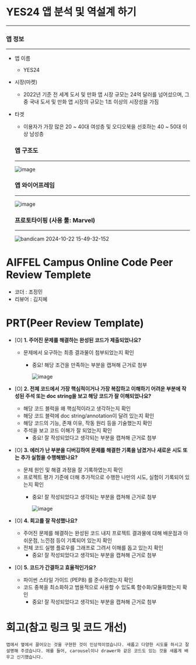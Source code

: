 # YES24 앱 분석 및 역설계 하기
---
### 앱 정보
---
* 앱 이름
    * YES24
* 시장(마켓)
    * 2022년 기준 전 세계 도서 및 만화 앱 시장 규모는 24억 달러를 넘어섰으며, 그 중 국내 도서 및 만화 앱 시장의 규모는 1조 이상의 시장성을 가짐
* 타겟
    * 이용자가 가장 많은 20 ~ 40대 여성층 및 오디오북을 선호하는 40 ~ 50대 이상 남성층

  ### 앱 구조도
  ---
  ![image](https://github.com/user-attachments/assets/18aef22e-0689-4c44-a997-9b4376627554)

  ### 앱 와이어프레임
  ---
  ![image](https://github.com/user-attachments/assets/8a3dc8c8-2058-406f-933c-63ac6f722e3b)

  ### 프로토타이핑 (사용 툴: Marvel)
  ---
  ![bandicam 2024-10-22 15-49-32-152](https://github.com/user-attachments/assets/958a0861-7c0f-404a-9ee0-6b9e4315a1ce)

  

# AIFFEL Campus Online Code Peer Review Templete
- 코더 : 조정민
- 리뷰어 : 김지혜 


# PRT(Peer Review Template)
- [O]  **1. 주어진 문제를 해결하는 완성된 코드가 제출되었나요?**
    - 문제에서 요구하는 최종 결과물이 첨부되었는지 확인
        - 중요! 해당 조건을 만족하는 부분을 캡쳐해 근거로 첨부
     
          ![image](https://github.com/user-attachments/assets/69dd5ccf-4ca1-46fd-9f22-b3f6b6f17cfe)

    
- [O]  **2. 전체 코드에서 가장 핵심적이거나 가장 복잡하고 이해하기 어려운 부분에 작성된 
주석 또는 doc string을 보고 해당 코드가 잘 이해되었나요?**
    - 해당 코드 블럭을 왜 핵심적이라고 생각하는지 확인
    - 해당 코드 블럭에 doc string/annotation이 달려 있는지 확인
    - 해당 코드의 기능, 존재 이유, 작동 원리 등을 기술했는지 확인
    - 주석을 보고 코드 이해가 잘 되었는지 확인
        - 중요! 잘 작성되었다고 생각되는 부분을 캡쳐해 근거로 첨부
        
- [O]  **3. 에러가 난 부분을 디버깅하여 문제를 해결한 기록을 남겼거나
새로운 시도 또는 추가 실험을 수행해봤나요?**
    - 문제 원인 및 해결 과정을 잘 기록하였는지 확인
    - 프로젝트 평가 기준에 더해 추가적으로 수행한 나만의 시도, 
    실험이 기록되어 있는지 확인
        - 중요! 잘 작성되었다고 생각되는 부분을 캡쳐해 근거로 첨부
     
          ![image](https://github.com/user-attachments/assets/c187e022-566e-468c-bdba-7e95823b9253)

        
- [O]  **4. 회고를 잘 작성했나요?**
    - 주어진 문제를 해결하는 완성된 코드 내지 프로젝트 결과물에 대해
    배운점과 아쉬운점, 느낀점 등이 기록되어 있는지 확인
    - 전체 코드 실행 플로우를 그래프로 그려서 이해를 돕고 있는지 확인
        - 중요! 잘 작성되었다고 생각되는 부분을 캡쳐해 근거로 첨부
        
- [O]  **5. 코드가 간결하고 효율적인가요?**
    - 파이썬 스타일 가이드 (PEP8) 를 준수하였는지 확인
    - 코드 중복을 최소화하고 범용적으로 사용할 수 있도록 함수화/모듈화했는지 확인
        - 중요! 잘 작성되었다고 생각되는 부분을 캡쳐해 근거로 첨부


# 회고(참고 링크 및 코드 개선)
```
앱에서 옆에서 끌어오는 것을 구현한 것이 인상적이었습니다. 새롭고 다양한 시도를 하시고 잘 설명해 주셨습니다. 에를 들어, carousel이나 drawer와 같은 코드도 있는 것을 새롭게 배우고 신기했습니다. 
```
